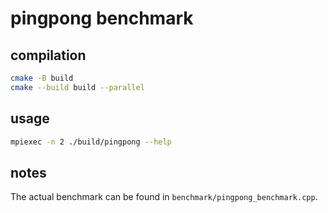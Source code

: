 # pingpong benchmark

## compilation

```bash
cmake -B build
cmake --build build --parallel
```

## usage
```bash
mpiexec -n 2 ./build/pingpong --help
```

## notes
The actual benchmark can be found in `benchmark/pingpong_benchmark.cpp`.
